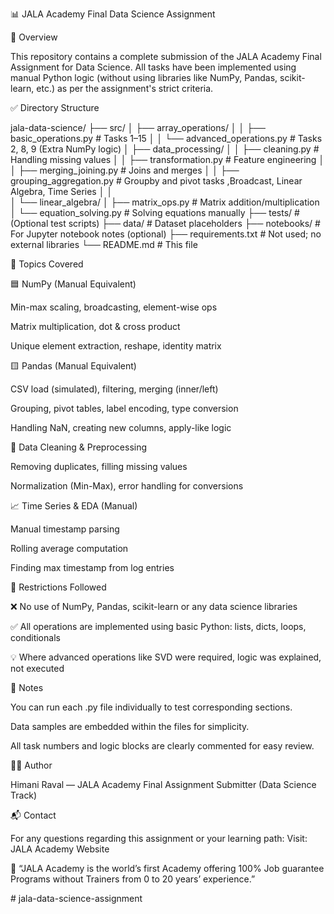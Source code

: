 📊 JALA Academy Final Data Science Assignment

🧾 Overview

This repository contains a complete submission of the JALA Academy Final Assignment for Data Science. All tasks have been implemented using manual Python logic (without using libraries like NumPy, Pandas, scikit-learn, etc.) as per the assignment's strict criteria.

✅ Directory Structure

jala-data-science/
├── src/
│   ├── array_operations/
│   │   ├── basic_operations.py          # Tasks 1–15
│   │   └── advanced_operations.py       # Tasks 2, 8, 9 (Extra NumPy logic)
│   ├── data_processing/
│   │   ├── cleaning.py                  # Handling missing values
│   │   ├── transformation.py            # Feature engineering
│   │   ├── merging_joining.py           # Joins and merges
│   │   ├── grouping_aggregation.py      # Groupby and pivot tasks ,Broadcast, Linear Algebra, Time Series
│   │   
│   └── linear_algebra/
│       ├── matrix_ops.py                # Matrix addition/multiplication
│       └── equation_solving.py          # Solving equations manually
├── tests/                               # (Optional test scripts)
├── data/                                # Dataset placeholders
├── notebooks/                           # For Jupyter notebook notes (optional)
├── requirements.txt                     # Not used; no external libraries
└── README.md                            # This file

🧠 Topics Covered

🟦 NumPy (Manual Equivalent)

Min-max scaling, broadcasting, element-wise ops

Matrix multiplication, dot & cross product

Unique element extraction, reshape, identity matrix

🟨 Pandas (Manual Equivalent)

CSV load (simulated), filtering, merging (inner/left)

Grouping, pivot tables, label encoding, type conversion

Handling NaN, creating new columns, apply-like logic

🧼 Data Cleaning & Preprocessing

Removing duplicates, filling missing values

Normalization (Min-Max), error handling for conversions

📈 Time Series & EDA (Manual)

Manual timestamp parsing

Rolling average computation

Finding max timestamp from log entries

🚫 Restrictions Followed

❌ No use of NumPy, Pandas, scikit-learn or any data science libraries

✅ All operations are implemented using basic Python: lists, dicts, loops, conditionals

💡 Where advanced operations like SVD were required, logic was explained, not executed

🧪 Notes

You can run each .py file individually to test corresponding sections.

Data samples are embedded within the files for simplicity.

All task numbers and logic blocks are clearly commented for easy review.

👨‍🎓 Author

Himani Raval — JALA Academy Final Assignment Submitter (Data Science Track)

📬 Contact

For any questions regarding this assignment or your learning path:
Visit: JALA Academy Website

💼 “JALA Academy is the world’s first Academy offering 100% Job guarantee Programs without Trainers from 0 to 20 years’ experience.”

#   j a l a - d a t a - s c i e n c e - a s s i g n m e n t 
 
 
